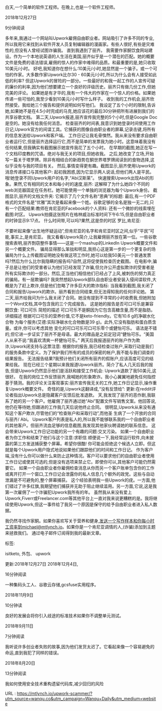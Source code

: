  
 白天,一个简单的软件工程师。在晚上,也是一个软件工程师。 
  
 2018年12月27日 
  
  
  
  
  
 9分钟阅读 
  
 多年来,我通过一个网站叫Upwork雇佣自由职业者。网站吸引了许多不同的专业,所以我用它来找到从软件开发人员复制编辑器的漫画家。有些人很好,有些是灾难性的,但没有人曾经试图诈骗我。 
 直到我遇到了丽齐。 
 我需要作家酮饮食网站建设。作为一个本地说英语的人生活在美国,丽齐似乎是一个潜在的匹配。她的概要文件是免费的语法错误,雇佣的惊人的作家中难得的品质。和最重要的是,她只收取10美元/小时。 
 好吧,我知道你在想什么:10美元/小时,她显然是一个骗子。或一个可怕的作家。大多数作家Upwork比尔30 - 60美元/小时,所以为什么会有人接受如此低的利率? 
 但这Upwork的冒险的一部分。一些最好的和我一起工作的人宣传可疑的廉价的利率,因为他们想要建立一个良好的评级历史。丽齐只有做几份工作,但她完美的评论。 
 如果她是有才华的,我有一个伟大的作家在一个惊人的价格。如果她传递一些可怕的,我至少看到10美元/小时写什么样子。 
 收到我的工作机会,丽齐欣然接受。我给她三个报告和提供说明如何写他们。 
 我设定了五个小时的限制,告诉她,如果她不是在4.5小时完成的马克,她应该花的最后30分钟把所有进展到我们的共享谷歌文档。 
 第二天,Upwork报道,丽齐宣传我完整的5个小时,但是Google Doc是空的。她没有给我任何消息。 
 检查丽齐的时间表,我意识到她登录时间使用工作日记,Upwork官方的间谍工具。它捕获的图像自由职业者的屏幕,记录击键,将所有的信息发送给Upwork和客户端。 
 工作日记让我毛骨悚然。我从来没有要求自由职业者运行它,但是丽齐选择运行它,而不是简单的发票我为她小时。这意味着我没有任何结果,但我确实有截图展示她宣传我花了五个小时。 
 在早期的截图,她正在写一个文档印度教的咒语。绝对与我无关的项目,但她收我。 
 之后,她改变了立场,开始写一篇关于塔罗牌。除非有相结合的新趋势在酮世界塔罗牌阅读到的食物选择,这似乎没有与我的项目有关。 
 然后,事情变得更有趣。截图显示,丽齐使用Upwork的消息传递接口与其他客户: 
 起初我困惑,因为它显示两人说话,但他们两人是平民。哦!她登录不同Upwork用户的名字,“Abi汉斯莱”。 
 快速搜索Upwork出现Abi的形象。果然,它有相同的文本和每小时的速度,丽齐: 
 这解释了为什么她四个不同的web浏览器固定在任务栏。她可能使用一个单独的浏览器为每个Upwork身份。 
 截图显示,丽齐的文档文件夹: 
 它揭示了几个文件名称“恩典”的标题: 
 最后,有一个PDF格式的文件名是“优雅”其次是看起来像一个姓。谷歌足够的全名是独一无二的,只有一个匹配结果:教师在肯尼亚的Facebook的个人资料: 
 还有一个微妙的线索埋在截图:时区。 
 Upwork拍摄这张照片在格林威治标准时间下午6:15,但是自由职业者的时钟显示9:17点。 
 什么时间带,可以吗?果然,这是奈的时区 
 罗比,肯尼亚: 
  
  
  
 不要听起来像“出生地怀疑运动”,但肯尼亚的名字和肯尼亚时区之间,似乎“平民”可能,事实上,是肯尼亚。 
 我又看看Upwork简介,让我雇佣丽齐放在第一位。一些谷歌搜索表明,丽齐剽窃整件事情——这是一个mashup的LinkedIn Upwork概要文件和另一个概要文件。 
 骗局显得那么笨拙和明显,我担心这是第一步的一个更复杂的场骗局为什么上传截图证明她没有做这项工作时,她可以给我50美元一个普通发票吗?然后为什么比尔我隐瞒的报告吗?自然,这将促使我检查历史截图。 
 在电影中,骗子总是让他们的受害者认为他们已经发现了诈骗,但允许公开虚拟欺诈的受害者是所有实际欺诈的一部分。然后,正当他们相信他们已经占了上风,被刺伤的努力真正的骗局。有一层欺骗吗? 
 我突然想起Upwork部队自由职业者安装入侵间谍软件,大概是为了赶上欺诈,但是他们忽略了许多巨大的欺诈指标: 
 当我看到截图,我关闭了合同和报告Upwork的欺诈。丽齐看到合同结束,但无法得知我的任何评论她。 
 第二天,丽齐给我问为什么我关闭了合同。她没有提到不寻常的小时收费我,但她附加一个Word文档,其中包含我的三个完成报告。 
 这是她的报告是否可口可乐是兼容酮饮食: 
 可口可乐 
 简短的描述 
 可口可乐不是酮因为它包含高糖含量,而不是脂肪。 
 详细描述 
 根据可口可乐的营养价值,它不是keto-friendly。它有10.6 g的净碳水化合物 
 为每个服务(艾德:实际净碳水化合物数是39 g)。此外,它没有脂肪和蛋白质含量。或许,你可以考虑其他 
 变化的可口可乐可口可乐零个或健怡可乐。 
 语法是不错的,但它进一步证实了丽齐不是母语。最大的赠品是之前定冠词“健怡可乐。“美国人从来不说:“我喜欢清爽一杯健怡可乐。” 
 两天后我报道丽齐的账户作为欺诈,Upwork闭支持与这票注意: 
 根据你的报告,我已经检查过账户,采取行动是我们的服务条款中定义。为了保护我们所有的成员的保密的帐户,我不能与我们调查的结果报告。 
 无法报告结果?我预计他们关闭所有丽齐的假账户,应该高度可见的结果给我。 
 现在已经三个星期以来我报道Upwork丽齐。简介了私人几天后我的报告,但是Upwork仍然显示他们是活跃和接受工作机会: 
 Upwork退款了我50美元,这很好。 
 在我的岗位工作反馈丽齐,我喊她的形象欺诈。我小心翼翼地避免任何指控基于猜测。我的评论关注客观事实:丽齐宣传我无关的工作,她工作日记显示,操作重复Upwork概要文件。 
 奇怪的是,Upwork这翻译成,“没有反馈给”: 
 更新:在reddit评论者指出Upwork总是隐藏客户反馈后批准退款。 
 天,我发现了丽齐的恶作剧,我联系了她的另一个客户。他雇佣了丽齐通过她“Abi”配置文件写销售文案。他回答说,他仍在等待她,但跟进的工作我几天后说他终止合同。 
 很明显,Upwork从来没有通知这个客户欺诈,尽管他们的“检查账户和采取行动”,而他圣 
 生病了一个开放的合同与丽齐/ Abi。 
 Upwork客户列表是私人的,所以我不能够联系我的一个自由职业者的其他客户。但丽齐流血足够的信息截图,我发现其他家伙聘请她的联系信息。 
 这会带来Upwork工作日记功能的另一个有趣的问题:交叉污染。 
 如果一个自由职业者为你工作和结束了他们与这个注意:求职信 
 顺便说一下,我经常运行软件,向未披露的第三方发送捕获整个屏幕。希望你很酷! 
 你可能会拒绝这个候选人立即。但这就是每个Upwork用户隐式地说如果他们跟踪他们的时间和工作日记。 
 作为客户端,没有什么你可以做什么来防止这种情况。客户可以要求他们的自由职业者使用工作日记或使其可选的,但是没有选项来禁止它。即使你可以,其他客户可能仍然需要它。 
 如果一个自由职业者你雇佣检查消息从你而另一个客户账单包含你的工作或离开打开一个窗口,工作日记会泄露你的私人信息几个额外的政党。这些与自动泄漏是不可避免的,整个屏幕捕获。 
 这个经验表明我一些Upwork的疣。一方面,他们错过了许多红旗,我期望他们捕获并无助于阻止继续滥用。另一方面,它说,这是我第一次雇佣了一个诈骗犯Upwork我所有的年。 
 虽然我从来没有爱上Upwork,Fiverr或Freelancer.com等其他平台上一直对我来说更糟糕的是。我将继续使用Upwork,但这一事件给了我另一个原因是保守的给予自由职业者进入私人数据。 
  
 我仍然寻找作家酮。如果你喜欢写关于营养和健身,发送一个写作样本和你每小时工资率到michael@mtlynch.io。如果你是一个肯尼亚调情的人,(诈骗)添加到主题来拯救我们。 
 通过电子邮件订阅得到我的最新文章。 
  
 标签: 
  
 isitketo, 
 外包、 
 upwork 
  
  
 更新:2018年12月27日 
 2018年12月4日, 
  
  
  
  
  
 16分钟阅读 
  
  
 一种集码头工人、谷歌云存储,gcsfuse实用程序。 
  
  
 2018年11月9日 
  
  
  
  
  
 10分钟读 
  
  
 良好的发展会将你引入歧途的标准技术如果你不调整单元测试。 
  
  
 2018年9月11日 
  
  
  
  
  
 7分钟阅读 
  
  
 我听说许多创业者失败的故事,因为他们发货太迟了。它看起来像一个容易避免的命运,直到我犯了同样的错误。 
  
  
 2018年8月20日 
  
  
  
  
  
 13分钟阅读 
  
  
 我如何使用安全技术重构遗留代码库,减少回归的风险 
  
  
  
   
  URL : https://mtlynch.io/upwork-scammer/?utm_source=wanqu.co&utm_campaign=Wanqu+Daily&utm_medium=website